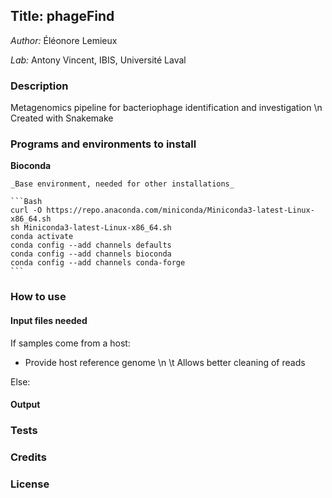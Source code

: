 ## Title: phageFind
 _Author:_ Éléonore Lemieux

 _Lab:_ Antony Vincent, IBIS, Université Laval

### Description
Metagenomics pipeline for bacteriophage identification and investigation \n
Created with Snakemake

### Programs and environments to install
**Bioconda**

    _Base environment, needed for other installations_

    ```Bash
    curl -O https://repo.anaconda.com/miniconda/Miniconda3-latest-Linux-x86_64.sh
    sh Miniconda3-latest-Linux-x86_64.sh
    conda activate
    conda config --add channels defaults
    conda config --add channels bioconda
    conda config --add channels conda-forge
    ```

### How to use
#### Input files needed

If samples come from a host:
- Provide host reference genome \n \t Allows better cleaning of reads

Else:

#### Output


### Tests


### Credits


### License


